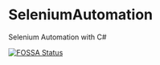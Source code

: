 # SeleniumAutomation
Selenium Automation with C#

[![FOSSA Status](https://app.fossa.io/api/projects/git%2Bgithub.com%2FMonikaLyzwa%2FSeleniumAutomation.svg?type=shield)](https://app.fossa.io/projects/git%2Bgithub.com%2FMonikaLyzwa%2FSeleniumAutomation?ref=badge_shield)
